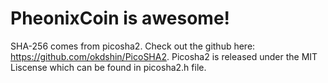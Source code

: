 # PheonixCoin is awesome!

SHA-256 comes from picosha2. Check out the github here: https://github.com/okdshin/PicoSHA2. Picosha2 is released under the MIT Liscense which can be found in picosha2.h file.
